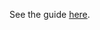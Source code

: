 See the guide [here](https://hazelcast-guides.github.io/guides-site/hazelcast-microprofile/index.html).
